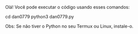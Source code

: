 Olá! Você pode executar o código usando esses comandos:

cd dan0779
python3 dan0779.py

Obs: Se não tiver o Python no seu Termux ou Linux, instale-o.

